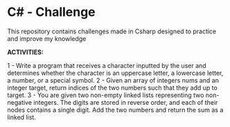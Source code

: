 # C# - Challenge

This repository contains challenges made in Csharp designed to practice and improve my knowledge

**ACTIVITIES:**

  1 - Write a program that receives a character inputted by the user and determines whether the character is an uppercase letter, a lowercase letter, a number, or a special symbol.
  2 - Given an array of integers nums and an integer target, return indices of the two numbers such that they add up to target.
  3 - You are given two non-empty linked lists representing two non-negative integers. The digits are stored in reverse order, and each of their nodes contains a single digit. Add the two numbers and return the sum as a linked list.

